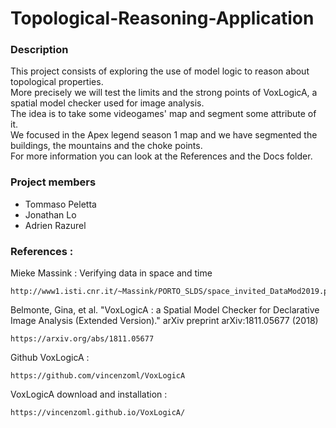 # Topological-Reasoning-Application


### Description

This project consists of exploring the use of model logic to reason about topological properties.  
More precisely we will test the limits and the strong points of VoxLogicA, a spatial model checker used for image analysis.  
The idea is to take some videogames' map and segment some attribute of it.  
We focused in the Apex legend season 1 map and we have segmented the buildings, the mountains and the choke points.  
For more information you can look at the References and the Docs folder.


### Project members

* Tommaso Peletta
* Jonathan Lo
* Adrien Razurel



### References :


Mieke Massink : Verifying data in space and time
```
http://www1.isti.cnr.it/~Massink/PORTO_SLDS/space_invited_DataMod2019.pdf
```

Belmonte, Gina, et al. "VoxLogicA : a Spatial Model Checker for Declarative Image Analysis (Extended Version)." arXiv preprint arXiv:1811.05677 (2018)
```
https://arxiv.org/abs/1811.05677
```


Github VoxLogicA :
```
https://github.com/vincenzoml/VoxLogicA
```

VoxLogicA download and installation :
```
https://vincenzoml.github.io/VoxLogicA/
```
